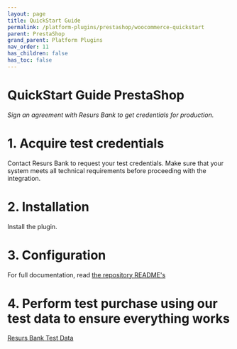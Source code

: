 ```yaml
---
layout: page
title: QuickStart Guide
permalink: /platform-plugins/prestashop/woocommerce-quickstart
parent: PrestaShop
grand_parent: Platform Plugins
nav_order: 11
has_children: false
has_toc: false
---
```


# QuickStart Guide PrestaShop

_Sign an agreement with Resurs Bank to get credentials for production._

# 1. Acquire test credentials

Contact Resurs Bank to request your test credentials. Make sure that your system meets all technical requirements before
proceeding with the integration.

# 2. Installation

Install the plugin.

# 3. Configuration

For full documentation, read [the repository README's](https://bitbucket.org/resursbankplugins/psmapi/src/master/)

# 4. Perform test purchase using our test data to ensure everything works

[Resurs Bank Test Data](https://developers.resurs.com/testing/)
